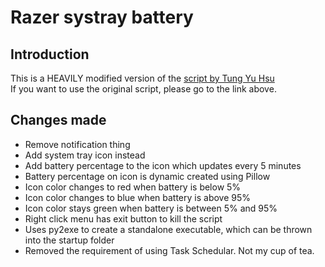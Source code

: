 # Razer systray battery

## Introduction

This is a HEAVILY modified version of the [script by Tung Yu Hsu](https://github.com/hsutungyu/razer-mouse-battery-windows)  
If you want to use the original script, please go to the link above.

## Changes made

- Remove notification thing
- Add system tray icon instead
- Add battery percentage to the icon which updates every 5 minutes
- Battery percentage on icon is dynamic created using Pillow
- Icon color changes to red when battery is below 5%
- Icon color changes to blue when battery is above 95%
- Icon color stays green when battery is between 5% and 95%
- Right click menu has exit button to kill the script
- Uses py2exe to create a standalone executable, which can be thrown into the startup folder
- Removed the requirement of using Task Schedular. Not my cup of tea.
